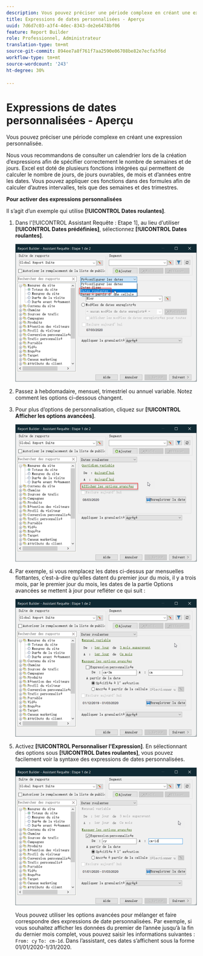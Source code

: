```yaml
---
description: Vous pouvez préciser une période complexe en créant une expression personnalisée.
title: Expressions de dates personnalisées - Aperçu
uuid: 7d6d7c03-a3f4-4dec-8343-de2e6478bf06
feature: Report Builder
role: Professionnel, Administrateur
translation-type: tm+mt
source-git-commit: 894ee7a8f761f7aa2590e06708be82e7ecfa3f6d
workflow-type: tm+mt
source-wordcount: '243'
ht-degree: 30%

---
```



# Expressions de dates personnalisées - Aperçu

Vous pouvez préciser une période complexe en créant une expression personnalisée.

Nous vous recommandons de consulter un calendrier lors de la création d’expressions afin de spécifier correctement le nombre de semaines et de jours. Excel est doté de plusieurs fonctions intégrées qui permettent de calculer le nombre de jours, de jours ouvrables, de mois et d’années entre les dates. Vous pouvez appliquer ces fonctions dans des formules afin de calculer d’autres intervalles, tels que des semaines et des trimestres.

**Pour activer des expressions personnalisées**

Il s’agit d’un exemple qui utilise **[!UICONTROL Dates roulantes]**.

1. Dans l&#39;[!UICONTROL Assistant Requête : Etape 1], au lieu d’utiliser **[!UICONTROL Dates prédéfinies]**, sélectionnez **[!UICONTROL Dates roulantes]**.

   ![](assets/rolldates1.png)

1. Passez à hebdomadaire, mensuel, trimestriel ou annuel variable. Notez comment les options ci-dessous changent.
1. Pour plus d’options de personnalisation, cliquez sur **[!UICONTROL Afficher les options avancées]**.

   ![](assets/rolldates2.png)

1. Par exemple, si vous remplacez les dates ci-dessus par mensuelles flottantes, c’est-à-dire qu’elles datent du premier jour du mois, il y a trois mois, par le premier jour du mois, les dates de la partie Options avancées se mettent à jour pour refléter ce qui suit :

   ![](assets/rolldatesfor3.png)

1. Activez **[!UICONTROL Personnaliser l&#39;Expression]**. En sélectionnant des options sous **[!UICONTROL Dates roulantes]**, vous pouvez facilement voir la syntaxe des expressions de dates personnalisées.

   ![](assets/rolldatesfor5.png)

   Vous pouvez utiliser les options avancées pour mélanger et faire correspondre des expressions de date personnalisées. Par exemple, si vous souhaitez afficher les données du premier de l’année jusqu’à la fin du dernier mois complet, vous pouvez saisir les informations suivantes : `From: cy` `To: cm-1d`. Dans l’assistant, ces dates s’affichent sous la forme 01/01/2020-1/31/2020.
